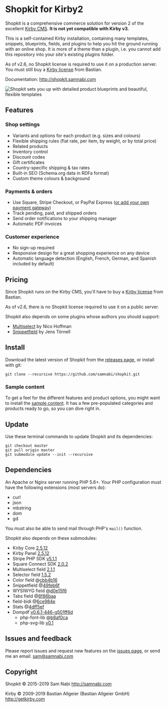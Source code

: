 # Shopkit for Kirby2

Shopkit is a comprehensive commerce solution for version 2 of the excellent [Kirby CMS](http://getkirby.com). **It is not yet compatible with Kirby v3.**

This is a self-contained Kirby installation, containing many templates, snippets, blueprints, fields, and plugins to help you hit the ground running with an online shop. It is more of a theme than a plugin, i.e. you cannot add this repository into your site's existing plugins folder.

As of v2.6, no Shopkit license is required to use it on a production server. You must still buy a [Kirby license](http://getkirby.com/license) from Bastian.

Documentation: <http://shopkit.samnabi.com>

![Shopkit sets you up with detailed product blueprints and beautiful, flexible templates](site/plugins/shopkit/preview.png)

## Features

### Shop settings

- Variants and options for each product (e.g. sizes and colours)
- Flexible shipping rules (flat rate, per item, by weight, or by total price)
- Related products
- Inventory control
- Discount codes
- Gift certificates
- Country-specific shipping & tax rates
- Built-in SEO (Schema.org data in RDFa format)
- Custom theme colours & background

### Payments & orders

- Use Square, Stripe Checkout, or PayPal Express ([or add your own payment gateway](https://shopkit.samnabi.com/docs/creating-your-own-payment-gateway))
- Track pending, paid, and shipped orders
- Send order notifications to your shipping manager
- Automatic PDF invoices

### Customer experience

- No sign-up required
- Responsive design for a great shopping experience on any device 
- Automatic language detection (English, French, German, and Spanish included by default)

## Pricing

Since Shopkit runs on the Kirby CMS, you'll have to buy a [Kirby license](http://getkirby.com/license) from Bastian.

As of v2.6, there is no Shopkit license required to use it on a public server.

Shopkit also depends on some plugins whose authors you should support:

- [Multiselect](https://gumroad.com/l/kirby-multiselect) by Nico Hoffman
- [Snippetfield](https://github.com/jenstornell/kirby-snippetfield/issues/5) by Jens Törnell

## Install

Download the latest version of Shopkit from the [releases page](https://github.com/samnabi/shopkit/releases), or install with git:

    git clone --recursive https://github.com/samnabi/shopkit.git

### Sample content

To get a feel for the different features and product options, you might want to install the [sample content](https://github.com/samnabi/shopkit-sample-content). It has a few pre-populated categories and products ready to go, so you can dive right in.

## Update

Use these terminal commands to update Shopkit and its dependencies:

    git checkout master
    git pull origin master
    git submodule update --init --recursive

## Dependencies

An Apache or Nginx server running PHP 5.6+. Your PHP configuration must have the following extensions (most servers do):

- curl
- json
- mbstring
- dom
- gd

You must also be able to send mail through PHP's `mail()` function.

Shopkit also depends on these submodules:

- Kirby Core [2.5.12](https://github.com/getkirby/kirby)
- Kirby Panel [2.5.12](https://github.com/getkirby/panel)
- Stripe PHP SDK [v5.1.1](https://github.com/stripe/stripe-php)
- Square Connect SDK [2.0.2](https://github.com/square/connect-php-sdk)
- Multiselect field [2.1.1](https://github.com/distantnative/field-multiselect)
- Selector field [1.5.2](https://github.com/storypioneers/kirby-selector)
- Color field @[cbb4b16](https://github.com/ian-cox/Kirby-Color-Picker)
- Snippetfield @[49feb6f](https://github.com/jenstornell/kirby-snippetfield)
- WYSIWYG field @[d0e15f6](https://github.com/samnabi/kirby-wysiwyg)
- Tabs field @[8f86baa](https://github.com/afbora/Kirby-Tabs-Field)
- field-bidi @[6ce984e](https://github.com/samnabi/field-bidi)
- Stats @[4dff5ef](https://github.com/samnabi/kirby-stats)
- Dompdf [v0.6.1-446-g501ff6d](https://github.com/samnabi/dompdf)
    - php-font-lib @[b8af0ca](https://github.com/PhenX/php-font-lib)
    - php-svg-lib [v0.1](https://github.com/PhenX/php-svg-lib)

## Issues and feedback

Please report issues and request new features on the [issues page](https://github.com/samnabi/shopkit/issues), or send me an email: <sam@samnabi.com>

## Copyright

Shopkit © 2015-2019 Sam Nabi <http://samnabi.com>

Kirby © 2009-2019 Bastian Allgeier (Bastian Allgeier GmbH) <http://getkirby.com>